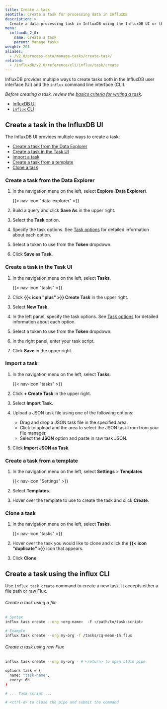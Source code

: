 ```yaml
---
title: Create a task
seotitle: Create a task for processing data in InfluxDB
description: >
  Create a data processing task in InfluxDB using the InfluxDB UI or the `influx` CLI.
menu:
  influxdb_2_0:
    name: Create a task
    parent: Manage tasks
weight: 201
aliases:
  - /v2.0/process-data/manage-tasks/create-task/
related:
  - /influxdb/v2.0/reference/cli/influx/task/create
---
```


InfluxDB provides multiple ways to create tasks both in the InfluxDB user interface (UI)
and the `influx` command line interface (CLI).

_Before creating a task, review the [basics criteria for writing a task](/v2.0/process-data/get-started)._

- [InfluxDB UI](#create-a-task-in-the-influxdb-ui)
- [`influx` CLI](#create-a-task-using-the-influx-cli)

## Create a task in the InfluxDB UI
The InfluxDB UI provides multiple ways to create a task:

- [Create a task from the Data Explorer](#create-a-task-from-the-data-explorer)
- [Create a task in the Task UI](#create-a-task-in-the-task-ui)
- [Import a task](#import-a-task)
- [Create a task from a template](#create-a-task-from-a-template)
- [Clone a task](#clone-a-task)

### Create a task from the Data Explorer
1. In the navigation menu on the left, select **Explore** (**Data Explorer**).

    {{< nav-icon "data-explorer" >}}

2. Build a query and click **Save As** in the upper right.
3. Select the **Task** option.
4. Specify the task options. See [Task options](/v2.0/process-data/task-options)
   for detailed information about each option.
5. Select a token to use from the **Token** dropdown.
6. Click **Save as Task**.


### Create a task in the Task UI
1. In the navigation menu on the left, select **Tasks**.

    {{< nav-icon "tasks" >}}

2. Click **{{< icon "plus" >}} Create Task** in the upper right.
3. Select **New Task**.
4. In the left panel, specify the task options.
   See [Task options](/v2.0/process-data/task-options) for detailed information about each option.
5. Select a token to use from the **Token** dropdown.
6. In the right panel, enter your task script.
7. Click **Save** in the upper right.

### Import a task
1. In the navigation menu on the left, select **Tasks**.

    {{< nav-icon "tasks" >}}

2. Click **+ Create Task** in the upper right.
3. Select **Import Task**.
4. Upload a JSON task file using one of the following options:
    - Drag and drop a JSON task file in the specified area.
    - Click to upload and the area to select the JSON task from from your file manager.
    - Select the **JSON** option and paste in raw task JSON.
5. Click **Import JSON as Task**.

### Create a task from a template
1. In the navigation menu on the left, select **Settings** > **Templates**.

    {{< nav-icon "Settings" >}}

2. Select **Templates**.
3. Hover over the template to use to create the task and click **Create**.


### Clone a task
1. In the navigation menu on the left, select **Tasks**.

    {{< nav-icon "tasks" >}}

2. Hover over the task you would like to clone and click the **{{< icon "duplicate" >}}** icon that appears.
4. Click **Clone**.

## Create a task using the influx CLI
Use `influx task create` command to create a new task.
It accepts either a file path or raw Flux.

###### Create a task using a file
```sh
# Syntax
influx task create --org <org-name>  -f </path/to/task-script>

# Example
influx task create --org my-org -f /tasks/cq-mean-1h.flux
```

###### Create a task using raw Flux
```sh
influx task create --org my-org - # <return> to open stdin pipe

options task = {
  name: "task-name",
  every: 6h
}

# ... Task script ...

# <ctrl-d> to close the pipe and submit the command
```
